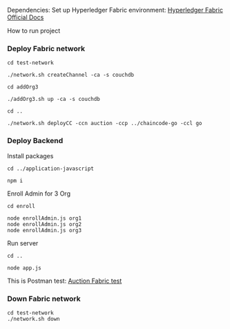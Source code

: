 
Dependencies: Set up Hyperledger Fabric environment: [Hyperledger Fabric Official Docs](https://hyperledger-fabric.readthedocs.io/en/latest/getting_started.html)

How to run project

<h3> Deploy Fabric network </h3>

```shell
cd test-network 

./network.sh createChannel -ca -s couchdb

cd addOrg3

./addOrg3.sh up -ca -s couchdb

cd ..

./network.sh deployCC -ccn auction -ccp ../chaincode-go -ccl go
```

<h3> Deploy Backend </h3>

Install packages

```shell
cd ../application-javascript

npm i
```

Enroll Admin for 3 Org

```shell
cd enroll

node enrollAdmin.js org1
node enrollAdmin.js org2
node enrollAdmin.js org3
```

Run server

```shell
cd ..

node app.js 
```

This is Postman test: [Auction Fabric test](https://www.postman.com/research-administrator-81537314/workspace/n-tt-nghip/collection/37567808-4ba15873-7906-42aa-8f1f-610c8678b67d?action=share&creator=37567808)

<h3> Down Fabric network </h3>

```shell 
cd test-network
./network.sh down
```
